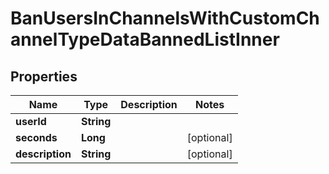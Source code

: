 

# BanUsersInChannelsWithCustomChannelTypeDataBannedListInner


## Properties

| Name | Type | Description | Notes |
|------------ | ------------- | ------------- | -------------|
|**userId** | **String** |  |  |
|**seconds** | **Long** |  |  [optional] |
|**description** | **String** |  |  [optional] |



